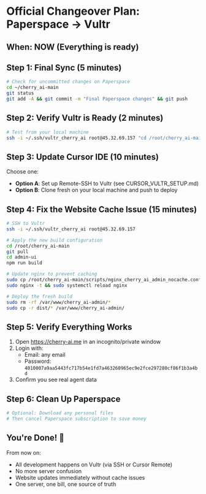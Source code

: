 # Official Changeover Plan: Paperspace → Vultr

## When: NOW (Everything is ready)

## Step 1: Final Sync (5 minutes)
```bash
# Check for uncommitted changes on Paperspace
cd ~/cherry_ai-main
git status
git add -A && git commit -m "Final Paperspace changes" && git push
```

## Step 2: Verify Vultr is Ready (2 minutes)
```bash
# Test from your local machine
ssh -i ~/.ssh/vultr_cherry_ai root@45.32.69.157 "cd /root/cherry_ai-main && git pull && echo 'Vultr ready!'"
```

## Step 3: Update Cursor IDE (10 minutes)
Choose one:
- **Option A**: Set up Remote-SSH to Vultr (see CURSOR_VULTR_SETUP.md)
- **Option B**: Clone fresh on your local machine and push to deploy

## Step 4: Fix the Website Cache Issue (15 minutes)
```bash
# SSH to Vultr
ssh -i ~/.ssh/vultr_cherry_ai root@45.32.69.157

# Apply the new build configuration
cd /root/cherry_ai-main
git pull
cd admin-ui
npm run build

# Update nginx to prevent caching
sudo cp /root/cherry_ai-main/scripts/nginx_cherry_ai_admin_nocache.conf /etc/nginx/sites-available/cherry_ai
sudo nginx -t && sudo systemctl reload nginx

# Deploy the fresh build
sudo rm -rf /var/www/cherry_ai-admin/*
sudo cp -r dist/* /var/www/cherry_ai-admin/
```

## Step 5: Verify Everything Works
1. Open https://cherry-ai.me in an incognito/private window
2. Login with:
   - Email: any email
   - Password: `4010007a9aa5443fc717b54e1fd7a463260965ec9e2fce297280cf86f1b3a4bd`
3. Confirm you see real agent data

## Step 6: Clean Up Paperspace
```bash
# Optional: Download any personal files
# Then cancel Paperspace subscription to save money
```

## You're Done! 🎉

From now on:
- All development happens on Vultr (via SSH or Cursor Remote)
- No more server confusion
- Website updates immediately without cache issues
- One server, one bill, one source of truth
